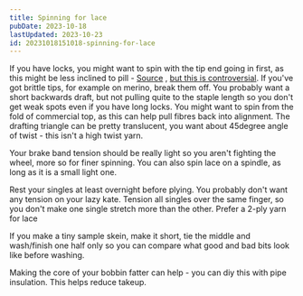 ```yaml
---
title: Spinning for lace
pubDate: 2023-10-18
lastUpdated: 2023-10-23
id: 20231018151018-spinning-for-lace
---
```


If you have locks, you might want to spin with the tip end going in first, as this might be less inclined to pill - [Source](https://margaretstove.nz/) , [but this is controversial](https://spinoffmagazine.com/which-end-first-spinning-from-the-lock/). If you've got brittle tips, for example on merino, break them off. You probably want a short backwards draft, but not pulling quite to the staple length so you don't get weak spots even if you have long locks. You might want to spin from the fold of commercial top, as this can help pull fibres back into alignment. The drafting triangle can be pretty translucent, you want about 45degree angle of twist - this isn't a high twist yarn.

Your brake band tension should be really light so you aren't fighting the wheel, more so for finer spinning. You can also spin lace on a spindle, as long as it is a small light one.

Rest your singles at least overnight before plying. You probably don't want any tension on your lazy kate. Tension all singles over the same finger, so you don't make one single stretch more than the other. Prefer a 2-ply yarn for lace

If you make a tiny sample skein, make it short, tie the middle and wash/finish one half only so you can compare what good and bad bits look like before washing.

Making the core of your bobbin fatter can help - you can diy this with pipe insulation. This helps reduce takeup.

